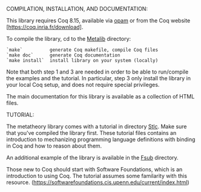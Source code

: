 COMPILATION, INSTALLATION, AND DOCUMENTATION:

  This library requires Coq 8.15, available via [opam](https://opam.ocaml.org/)
  or from the Coq website [https://coq.inria.fr/download].

  To compile the library, cd to the [Metalib](Metalib/) directory:

    `make`          generate Coq makefile, compile Coq files
    `make doc`      generate Coq documentation
    `make install`  install library on your system (locally)

  Note that both step 1 and 3 are needed in order to be able to run/compile
  the examples and the tutorial. In particular, step 3 only install the
  library in your local Coq setup, and does not require special privileges.

  The main documentation for this library is available as a collection of HTML
  files.

TUTORIAL:

  The metatheory library comes with a tutorial in directory [Stlc](Stlc/).
  Make sure that you've compiled the library first. These tutorial files
  contains an introduction to mechanizing programming language definitions
  with binding in Coq and how to reason about them.

  An additional example of the library is available in the
  [Fsub](Fsub/) directory.

  Those new to Coq should start with Software Foundations, which is an
  introduction to using Coq. The tutorial assumes some familarity with
  this resource.
  (https://softwarefoundations.cis.upenn.edu/current/index.html)
